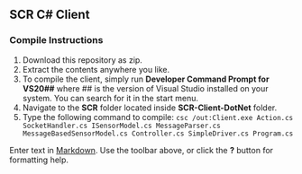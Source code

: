 ## SCR C# Client

### Compile Instructions
1. Download this repository as zip.
2. Extract the contents anywhere you like.
3. To compile the client, simply run **Developer Command Prompt for VS20##** where ## is the version of Visual Studio installed on your system. You can search for it in the start menu.
4. Navigate to the **SCR** folder located inside **SCR-Client-DotNet** folder.
5. Type the following command to compile: `csc /out:Client.exe Action.cs SocketHandler.cs ISensorModel.cs MessageParser.cs MessageBasedSensorModel.cs Controller.cs SimpleDriver.cs Program.cs`



Enter text in [Markdown](http://daringfireball.net/projects/markdown/). Use the toolbar above, or click the **?** button for formatting help.
